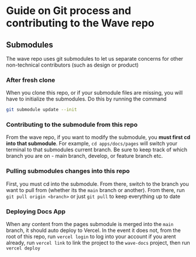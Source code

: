 # Guide on Git process and contributing to the Wave repo

## Submodules

The wave repo uses git submodules to let us separate concerns for other non-technical contributors
(such as design or product)

### After fresh clone

When you clone this repo, or if your submodule files are missing, you will have to initialize the
submodules. Do this by running the command

```bash
git submodule update --init
```

### Contributing to the submodule from this repo

From the wave repo, if you want to modify the submodule, you **must first cd into that submodule**.
For example, `cd apps/docs/pages` will switch your terminal to that submodules current branch. Be
sure to keep track of which branch you are on - main branch, develop, or feature branch etc.

### Pulling submodules changes into this repo

First, you must cd into the submodule. From there, switch to the branch you want to pull from
(whether its the `main` branch or another). From there, run `git pull origin <branch>` or just
`git pull` to keep everything up to date

### Deploying Docs App

When any content from the pages submodule is merged into the `main` branch, it should auto deploy to
Vercel. In the event it does not, from the root of this repo, run `vercel login` to log into your
account if you arent already, run `vercel link` to link the project to the `wave-docs` project, then
run `vercel deploy`
